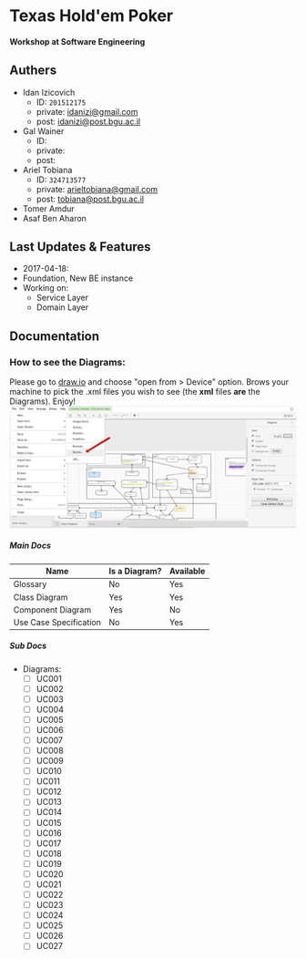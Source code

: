 # Texas Hold'em Poker

#### Workshop at Software Engineering

## Authers
+ Idan Izicovich
  + ID: `201512175`
  + private: <idanizi@gmail.com>
  + post: <idanizi@post.bgu.ac.il>
+ Gal Wainer
  + ID:
  + private:
  + post:
+ Ariel Tobiana
  + ID: `324713577`
  + private: <arieltobiana@gmail.com>
  + post: <tobiana@post.bgu.ac.il>
+ Tomer Amdur
+ Asaf Ben Aharon

## Last Updates & Features
+ 2017-04-18:
 + Foundation, New BE instance
 + Working on:
   + Service Layer
   + Domain Layer

## Documentation

### How to see the Diagrams:
Please go to [draw.io](http://draw.io) and choose "open from > Device" option. Brows your machine to pick the .xml files you wish to see (the **xml** files **are** the Diagrams). Enjoy!
![alt instructions at draw.io](https://raw.githubusercontent.com/WorkshopSE/TexasHoldemPoker.repo/idan_domain_0/Documentation/2017-04-25_1342.png)

##### Main Docs
Name | Is a Diagram? | Available
---- | ------------- | ---------
Glossary | No | Yes
Class Diagram | Yes | Yes
Component Diagram | Yes | No
Use Case Specification | No | Yes

##### Sub Docs
- Diagrams:
  - [ ] UC001
  - [ ] UC002
  - [ ] UC003
  - [ ] UC004
  - [ ] UC005
  - [ ] UC006
  - [ ] UC007
  - [ ] UC008
  - [ ] UC009
  - [ ] UC010
  - [ ] UC011
  - [ ] UC012
  - [ ] UC013
  - [ ] UC014
  - [ ] UC015
  - [ ] UC016
  - [ ] UC017
  - [ ] UC018
  - [ ] UC019
  - [ ] UC020
  - [ ] UC021
  - [ ] UC022
  - [ ] UC023
  - [ ] UC024
  - [ ] UC025
  - [ ] UC026
  - [ ] UC027
